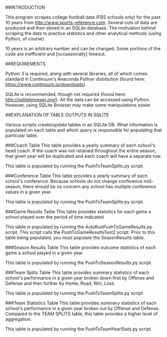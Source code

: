 ##INTRODUCTION

This program scrapes college football data (FBS schools only) for the past 10 years from http://www.sports-reference.com. Several  cuts of data are produced and then stored in an SQLite database. The motivation behind scraping the data to practice statistics and other analytical methods (using Python, of course). 

10 years is an arbitrary number and can be changed. Some portions of the code are inefficient and [occassionally] timeout.


##REQUIREMENTS

Python 3 is required, along with several libraries, all of which comes standard in Continuum's Anaconda Python distrbution (found here: https://www.continuum.io/downloads).

SQLite is recommended, though not required (found here: http://sqlitebrowser.org/). All the data can be accessed using Python. However, using SQLite Browser may make some manipulations easier.


##EXPLANATION OF TABLE OUTPUTS IN SQLITE

Various scripts create/update tables in an SQLite DB. What information is populated on each table and which query is responsible for populating that particular table.

###Coach Table
This table provides a yearly summary of each school's head coach. If the coach was not retained throughout the entire season, that given year will be duplicated and each coach will have a separate row.

This table is populated by running the PushToTeamSplits.py script.

###Conference Table
This table provides a yearly summary of each school's conference. Because schools do not change conference mid-season, there should be no concern any school has multiple conference values in a given year. 

This table is populated by running the PushToTeamSplits.py script.

###Game Results Table
This table provides statistics for each game a school played over the period of time indicated.

This table is populated by running the AutoRunPushToGameResults.py script. This script calls the PushToGameResultsTest2 script. Prior to this table being populated, you *must* populate the SeasonResults table.

###Season Results Table
This table provides outcome statistics of each game a school played in a given year.

This table is populated by running the PushToSeasonResults.py script.

###Team Splits Table
This table provides summary statistics of each school's performance in a given year broken down first by Offense and Defense and then further by Home, Road, Win, Loss.

This table is populated by running the PushToTeamSplits.py script.

###Team Statistics Table
This table provides summary statistics of each school's performance in a given year broken out by Offense and Defense. Compared to the TEAM SPLITS table, this table provides a higher level of aggregation.

This table is populated by running the PushToTeamYearStats.py script.


